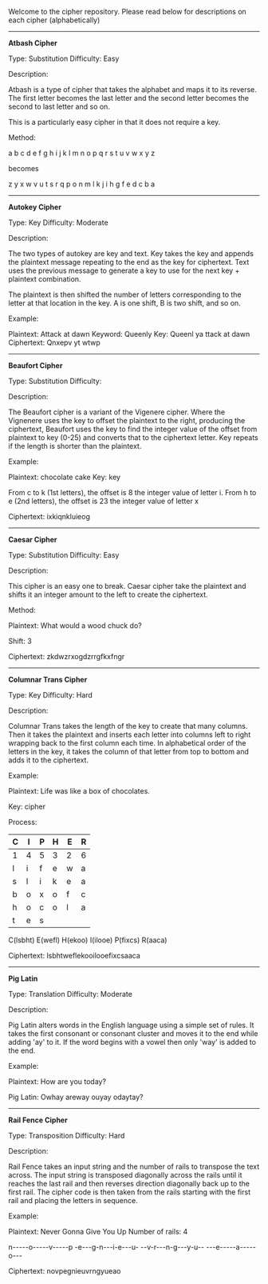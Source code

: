 Welcome to the cipher repository. Please read below for descriptions on each cipher (alphabetically)

____________________

**Atbash Cipher**

Type: Substitution
Difficulty: Easy

Description:

Atbash is a type of cipher that takes the alphabet and maps it to its 
reverse. The first letter becomes the last letter and the second letter 
becomes the second to last letter and so on.

This is a particularly easy cipher in that it does not require a key.

Method:

a b c d e f g h i j k l m n o p q r s t u v w x y z

becomes

z y x w v u t s r q p o n m l k j i h g f e d c b a

____________________

**Autokey Cipher**

Type: Key
Difficulty: Moderate

Description:

The two types of autokey are key and text. Key takes the key and appends the plaintext message repeating to the end as the key for ciphertext. Text uses the previous message to generate a key to use for the next key + plaintext combination.

The plaintext is then shifted the number of letters corresponding to the letter at that location in the key. A is one shift, B is two shift, and so on.

Example:

Plaintext: Attack at dawn
Keyword: Queenly
Key: Queenl ya ttack at dawn
Ciphertext: Qnxepv yt wtwp

____________________

**Beaufort Cipher**

Type: Substitution
Difficulty:

Description:

The Beaufort cipher is a variant of the Vigenere cipher. Where the Vignenere uses the key to offset the plaintext to the right, producing the ciphertext, Beaufort uses the key to find the integer value of the offset from plaintext to key (0-25) and converts that to the ciphertext letter. Key repeats if the length is shorter than the plaintext.

Example:

Plaintext: chocolate cake
Key: key

From c to k (1st letters), the offset is 8 the integer value of letter i.
From h to e (2nd letters), the offset is 23 the integer value of letter x

Ciphertext: ixkiqnkluieog

____________________

**Caesar Cipher**

Type: Substitution
Difficulty: Easy

Description:

This cipher is an easy one to break. Caesar cipher take the plaintext and shifts it an integer amount to the left to create the ciphertext.

Method:

Plaintext:
What would a wood chuck do?

Shift:
3

Ciphertext:
zkdwzrxogdzrrgfkxfngr

____________________

**Columnar Trans Cipher**

Type: Key
Difficulty: Hard

Description:

Columnar Trans takes the length of the key to create that many columns. Then it takes the plaintext and inserts each letter into columns left to right wrapping back to the first column each time. In alphabetical order of the letters in the key, it takes the column of that letter from top to bottom and adds it to the ciphertext.

Example:

Plaintext:
Life was like a box of chocolates.

Key:
cipher

Process:

C|I|P|H|E|R
-|-|-|-|-|-
1|4|5|3|2|6
l|i|f|e|w|a
s|l|i|k|e|a
b|o|x|o|f|c
h|o|c|o|l|a
t|e|s

C(lsbht) E(wefl) H(ekoo) I(ilooe) P(fixcs) R(aaca)

Ciphertext:
lsbhtweflekooilooefixcsaaca

____________________

**Pig Latin**

Type: Translation
Difficulty: Moderate

Description:

Pig Latin alters words in the English language using a simple set of rules. It takes the first consonant or consonant cluster and moves it to the end while adding 'ay' to it. If the word begins with a vowel then only 'way' is added to the end.

Example:

Plaintext: 
How are you today?

Pig Latin: 
Owhay areway ouyay odaytay?

____________________

**Rail Fence Cipher**

Type: Transposition
Difficulty: Hard

Description:

Rail Fence takes an input string and the number of rails to transpose the text across. The input string is transposed diagonally across the rails until it reaches the last rail and then reverses direction diagonally back up to the first rail. The cipher code is then taken from the rails starting with the first rail and placing the letters in sequence.

Example:

Plaintext: Never Gonna Give You Up
Number of rails: 4

n-----o-----v-----p
-e---g-n---i-e---u-
--v-r---n-g---y-u--
---e-----a-----o---

Ciphertext: novpegnieuvrngyueao
